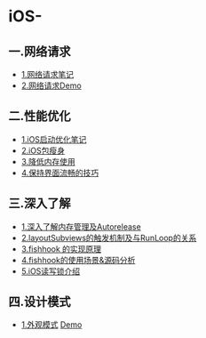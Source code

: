 # iOS-
一.网络请求
-----
* [1.网络请求笔记](http://note.youdao.com/noteshare?id=3f6f7160226c4736738bb056dbb3604e)
* [2.网络请求Demo](https://github.com/Anyong123456/LWHNetworkHelper)

二.性能优化
-----
* [1.iOS启动优化笔记](http://note.youdao.com/noteshare?id=1bc2da1a22b20c8aba3a8e114e7aad4e)
* [2.iOS包瘦身](http://note.youdao.com/noteshare?id=65d7131e1a7137115cb2a04ef012048d)
* [3.降低内存使用](http://note.youdao.com/noteshare?id=636a59bc6344b2d5c56bfba4aabf883e)
* [4.保持界面流畅的技巧](http://note.youdao.com/noteshare?id=06b2a0e4a1d2dc0567b8609f3da88b64)

三.深入了解
-----
* [1.深入了解内存管理及Autorelease](http://note.youdao.com/noteshare?id=156fc1d1e9a60245752316404d38636f)
* [2.layoutSubviews的触发机制及与RunLoop的关系](http://note.youdao.com/noteshare?id=68c75935fb66b1210cf9393919425799)
* [3.fishhook 的实现原理](http://note.youdao.com/noteshare?id=be468a9023e94b006a1158825fa827ee)
* [4.fishhook的使用场景&源码分析](http://note.youdao.com/noteshare?id=0fa1f25e070a983e4ec2a0679e15f426)
* [5.iOS读写锁介绍](http://note.youdao.com/noteshare?id=cfbcbcd9d09bfb6ff0209918555e6eb2)

四.设计模式
-----
* [1.外观模式](http://note.youdao.com/noteshare?id=22ca1e440ba59cebce212c4c9be5ea69)
[Demo](https://github.com/Anyong123456/patternModel)

